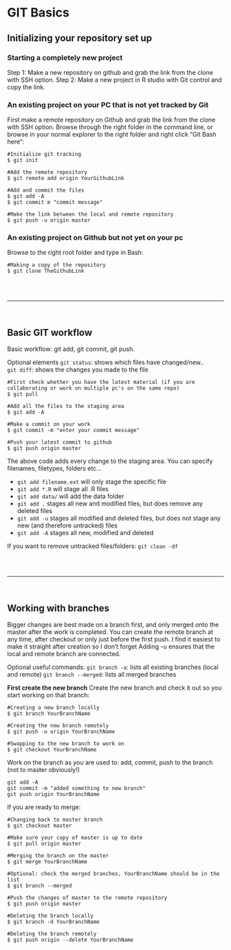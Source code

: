 # GIT Basics

## Initializing your repository set up

### Starting a completely new project
Step 1: Make a new repository on github and grab the link from the clone with SSH option.
Step 2: Make a new project in R studio with Git control and copy the link. 

### An existing project on your PC that is not yet tracked by Git
First make a remote repository on Github and grab the link from the clone with SSH option.
Browse through the right folder in the command line, or browse in your normal explorer to the right folder and right click “Git Bash here”:

```
#Initialize git tracking
$ git init

#Add the remote repository
$ git remote add origin YourGithubLink

#Add and commit the files
$ git add -A
$ git commit m "commit message"

#Make the link between the local and remote repository
$ git push -u origin master
```


### An existing project on Github but not yet on your pc
Browse to the right root folder and type in Bash:
```
#Making a copy of the repository 
$ git clone TheGithubLink
```

<br><br>
<hr>
<br>

## Basic GIT workflow

Basic workflow: git add, git commit, git push.

Optional elements
`git status`: shows which files have changed/new..  
`git diff`: shows the changes you made to the file  

```
#First check whether you have the latest material (if you are collaborating or work on multiple pc's on the same repo)
$ git pull

#Add all the files to the staging area
$ git add -A

#Make a commit on your work
$ git commit -m "enter your commit message"

#Push your latest commit to github
$ git push origin master
```

The above code adds every change to the staging area. You can specify filenames, filetypes, folders etc...  
+ `git add filename.ext` will only stage the specific file  
+ `git add *.R` will stage all .R files  
+ `git add data/` will add the data folder  
+ `git add .` stages all new and modified files, but does remove any deleted files  
+ `git add -u` stages all modified and deleted files, but does not stage any new (and therefore untracked) files  
+ `git add -A` stages all new, modified and deleted  

If you want to remove untracked files/folders: `git clean -df`

<br><br>
<hr>
<br>

## Working with branches

Bigger changes are best made on a branch first, and only merged onto the master after the work is completed.
You can create the remote branch at any time, after checkout or only just before the first push. I find it easiest to make it straight after creation so I don’t forget
Adding -u ensures that the local and remote branch are connected.  


Optional useful commands:
`git branch -a`: lists all existing branches (local and remote)
`git branch --merged`: lists all merged branches

**First create the new branch**
Create the new branch and check it out so you start working on that branch:

```
#Creating a new branch locally
$ git branch YourBranchName

#Creating the new branch remotely
$ git push -u origin YourBranchName

#Swapping to the new branch to work on
$ git checkout YourBranchName
```

Work on the branch as you are used to: add, commit, push to the branch (not to master obviously!)
```
git add -A
git commit -m "added something to new branch"
git push origin YourBranchName
```

If you are ready to merge:
```
#Changing back to master branch
$ git checkout master

#Make sure your copy of master is up to date
$ git pull origin master

#Merging the branch on the master
$ git merge YourBranchName

#Optional: check the merged branches, YourBranchName should be in the list
$ git branch --merged

#Push the changes of master to the remote repository
$ git push origin master

#Deleting the branch locally
$ git branch -d YourBranchName

#Deleting the branch remotely
$ git push origin --delete YourBranchName
